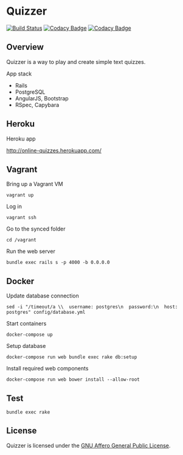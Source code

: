 # Quizzer
[![Build Status](https://travis-ci.org/nmuzychuk/quizzer.svg?branch=master)](https://travis-ci.org/nmuzychuk/quizzer)
[![Codacy Badge](https://api.codacy.com/project/badge/Grade/5c39734cbc9d468e90f7fbdbce62218b)](https://www.codacy.com/app/nmuzychuk/quizzer)
[![Codacy Badge](https://api.codacy.com/project/badge/Coverage/5c39734cbc9d468e90f7fbdbce62218b)](https://www.codacy.com/app/nmuzychuk/quizzer)

## Overview
Quizzer is a way to play and create simple text quizzes.

App stack
- Rails
- PostgreSQL
- AngularJS, Bootstrap
- RSpec, Capybara

## Heroku
Heroku app

http://online-quizzes.herokuapp.com/

## Vagrant
Bring up a Vagrant VM
```
vagrant up
```
Log in
```
vagrant ssh
```
Go to the synced folder
```
cd /vagrant
```

Run the web server
```
bundle exec rails s -p 4000 -b 0.0.0.0
```

## Docker
Update database connection
```
sed -i "/timeout/a \\  username: postgres\n  password:\n  host: postgres" config/database.yml
```

Start containers
```
docker-compose up
```

Setup database
```
docker-compose run web bundle exec rake db:setup
```

Install required web components
```
docker-compose run web bower install --allow-root
```

## Test
```
bundle exec rake
```

## License
Quizzer is licensed under the [GNU Affero General Public License](LICENSE).
